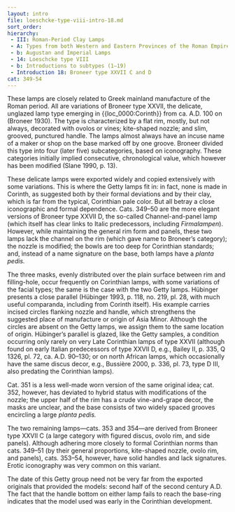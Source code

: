 ```yaml
---
layout: intro
file: loeschcke-type-viii-intro-18.md
sort_order:
hierarchy:
 - III: Roman-Period Clay Lamps
 - A: Types from both Western and Eastern Provinces of the Roman Empire
 - b: Augustan and Imperial Lamps
 - 14: Loeschcke type VIII
 - b: Introductions to subtypes (1–19)
 - Introduction 18: Broneer type XXVII C and D
cat: 349-54
---
```


These lamps are closely related to Greek mainland manufacture of the Roman period. All are variations of Broneer type XXVII, the delicate, unglazed lamp type emerging in {{loc_0000:Corinth}} from ca. A.D. 100 on (Broneer 1930). The type is characterized by a flat rim, mostly, but not always, decorated with ovolos or vines; kite-shaped nozzle; and slim, grooved, punctured handle. The lamps almost always have an incuse name of a maker or shop on the base marked off by one groove. Broneer divided this type into four (later five) subcategories, based on iconography. These categories initially implied consecutive, chronological value, which however has been modified (Slane 1990, p. 13).

These delicate lamps were exported widely and copied extensively with some variations. This is where the Getty lamps fit in: in fact, none is made in Corinth, as suggested both by their formal deviations and by their clay, which is far from the typical, Corinthian pale color. But all betray a close iconographic and formal dependence. Cats. 349–50 are the more elegant versions of Broneer type XXVII D, the so-called Channel-and-panel lamp (which itself has clear links to Italic predecessors, including *Firmalampen*). However, while maintaining the general rim form and panels, these two lamps lack the channel on the rim (which gave name to Broneer’s category); the nozzle is modified; the bowls are too deep for Corinthian standards; and, instead of a name signature on the base, both lamps have a *planta pedis.*

The three masks, evenly distributed over the plain surface between rim and filling-hole, occur frequently on Corinthian lamps, with some variations of the facial types; the same is the case with the two Getty lamps. Hübinger presents a close parallel (Hübinger 1993, p. 118, no. 219, pl. 28, with much useful comparanda, including from Corinth itself). His example carries incised circles flanking nozzle and handle, which strengthens the suggested place of manufacture or origin of Asia Minor. Although the circles are absent on the Getty lamps, we assign them to the same location of origin. Hübinger’s parallel is glazed, like the Getty samples, a condition occurring only rarely on very Late Corinthian lamps of type XXVII (although found on early Italian predecessors of type XXVII D, e.g., Bailey II, p. 335, Q 1326, pl. 72, ca. A.D. 90–130; or on north African lamps, which occasionally have the same discus decor, e.g., Bussière 2000, p. 336, pl. 73, type D III, also predating the Corinthian lamps).

Cat. 351 is a less well-made worn version of the same original idea; cat. 352, however, has deviated to hybrid status with modifications of the nozzle; the upper half of the rim has a crude vine-and-grape decor, the masks are unclear, and the base consists of two widely spaced grooves encircling a large *planta pedis.*

The two remaining lamps—cats. 353 and 354—are derived from Broneer type XXVII C (a large category with figured discus, ovolo rim, and side panels). Although adhering more closely to formal Corinthian norms than cats. 349–51 (by their general proportions, kite-shaped nozzle, ovolo rim, and panels), cats. 353–54, however, have solid handles and lack signatures. Erotic iconography was very common on this variant.

The date of this Getty group need not be very far from the exported originals that provided the models: second half of the second century A.D. The fact that the handle bottom on either lamp fails to reach the base-ring indicates that the model used was early in the Corinthian development.
